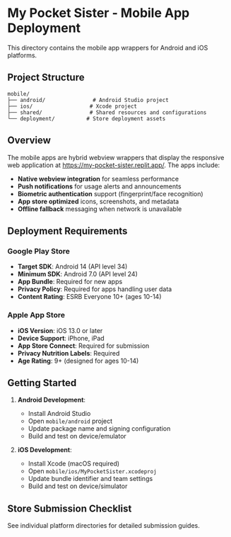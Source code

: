 # My Pocket Sister - Mobile App Deployment

This directory contains the mobile app wrappers for Android and iOS platforms.

## Project Structure

```
mobile/
├── android/               # Android Studio project
├── ios/                  # Xcode project
├── shared/               # Shared resources and configurations
└── deployment/          # Store deployment assets
```

## Overview

The mobile apps are hybrid webview wrappers that display the responsive web application at https://my-pocket-sister.replit.app/. The apps include:

- **Native webview integration** for seamless performance
- **Push notifications** for usage alerts and announcements
- **Biometric authentication** support (fingerprint/face recognition)
- **App store optimized** icons, screenshots, and metadata
- **Offline fallback** messaging when network is unavailable

## Deployment Requirements

### Google Play Store
- **Target SDK**: Android 14 (API level 34)
- **Minimum SDK**: Android 7.0 (API level 24)
- **App Bundle**: Required for new apps
- **Privacy Policy**: Required for apps handling user data
- **Content Rating**: ESRB Everyone 10+ (ages 10-14)

### Apple App Store
- **iOS Version**: iOS 13.0 or later
- **Device Support**: iPhone, iPad
- **App Store Connect**: Required for submission
- **Privacy Nutrition Labels**: Required
- **Age Rating**: 9+ (designed for ages 10-14)

## Getting Started

1. **Android Development**:
   - Install Android Studio
   - Open `mobile/android` project
   - Update package name and signing configuration
   - Build and test on device/emulator

2. **iOS Development**:
   - Install Xcode (macOS required)
   - Open `mobile/ios/MyPocketSister.xcodeproj`
   - Update bundle identifier and team settings
   - Build and test on device/simulator

## Store Submission Checklist

See individual platform directories for detailed submission guides.